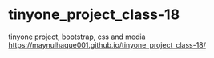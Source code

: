 # tinyone_project_class-18
tinyone project, bootstrap, css and media
https://maynulhaque001.github.io/tinyone_project_class-18/
